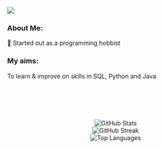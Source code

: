 ![](https://github-profile-trophy.vercel.app/?username=Poltanek&theme=radical&no-frame=false&no-bg=true&margin-w=4)
### About Me: 
🔭 Started out as a programming hobbist

### My aims: 
To learn & improve on skills in SQL, Python and Java

# &nbsp;
<div align="center">
  <img src="https://github-readme-stats.vercel.app/api?username=Poltanek&theme=neon&hide_border=false&include_all_commits=false&count_private=false" alt="GitHub Stats" />
  <br/>
  <img src="https://github-readme-streak-stats.herokuapp.com/?user=Poltanek&theme=neon&hide_border=false" alt="GitHub Streak" />
  <br/>
  <img src="https://github-readme-stats.vercel.app/api/top-langs/?username=Poltanek&theme=neon&hide_border=false&include_all_commits=false&count_private=false&layout=compact" alt="Top Languages" />
</div>

  
<!-- Proudly created with GPRM ( https://gprm.itsvg.in ) -->
